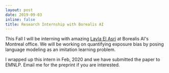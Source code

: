 ```yaml
---
layout: post
date: 2019-09-03
inline: false
title: Research Internship with Borealis AI
---
```

This Fall I will be interning with amazing [Layla El Asri](https://www.borealisai.com/en/team/layla-el-asri/) at Borealis AI's Montreal office. We will be working on quantifying exposure bias by posing language modeling as an imitation learning problem.

I wrapped up this intern in Feb, 2020 and we have submitted the paper to EMNLP. Email me for the preprint if you are interested.
